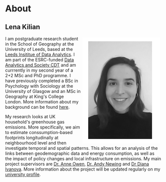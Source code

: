 # About

## Lena Kilian
<img style="padding: 5px;" src="Photo_BW.png" align="right" width="250"/>

I am postgraduate research student in the School of Geography at the University of Leeds, based at the [Leeds Insititue of Data Analytics](https://lida.leeds.ac.uk/). I am part of the ESRC-funded [Data Analytics and Society CDT](https://datacdt.org/) and am currrently in my second year of a 2+2 MSc and PhD programme. I have previously completed a BSc in Psychology with Sociology at the University of Glasgow and an MSc in Geography at King's College London. More information about my background can be found [here](https://lena-kilian.github.io/cv/).

My research looks at UK household's greenhouse gas emissions. More specifically, we aim to estimate conssumption-based footprints longitudinally at neighbourhood level and then investigate temporal and spatial patterns. This allows for an analysis of the links between geodemographic data and energy consumption, as well as the impact of policy changes and local infrastructure on emissions. My main project supervisors are [Dr. Anne Owen](https://environment.leeds.ac.uk/see/staff/1462/dr-anne-owen), [Dr. Andy Newing](https://environment.leeds.ac.uk/geography/staff/1081/dr-andy-newing) and [Dr Diana Ivanova](https://environment.leeds.ac.uk/see/staff/2625/dr-diana-ivanova). More information about the project will be updated regularly on my [university profile](https://environment.leeds.ac.uk/geography/pgr/2546/lena-kilian). 
<br/>
<br/>
<br/>
<br/>
